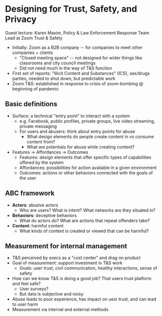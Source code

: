 # Designing for Trust, Safety, and Privacy

Guest lecture: Karen Maxim, Policy & Law Enforcement Response Team Lead at Zoom Trust & Safety

* Initially: Zoom as a B2B company -- for companies to meet other companies + clients
    - "Closed meeting space" -- not designed for wider things like classrooms and city council meetings
    - Did not need much in the way of T&S function
* First set of reports: "Illicit Content and Substances" (ICS), sex/drugs parties, needed to shut down, but predictable work
* Zoom T&S: established in response to crisis of zoom-bombing @ beginning of pandemic

## Basic definitions

* Surface: a technical "entry point" to interact with a system
    - e.g. Facebook, public profiles, private groups, live video streaming, private messaging
    - For users and abusers: think about entry points for abuse
        - What design elements do people create content in vs consume content from?
        - What are potentials for abuse while creating content?
* Features -> Affordances -> Outcomes
    - Features: design elements that offer specific types of capabilities offered by the system
    - Affordances: possibilities for action available in a given environment
    - Outcomes: actions or other behaviors connected with the goals of the user

## ABC framework

* **Actors**: abusive actors
    - Who are users? What is intent? What networks are they situated in?
* **Behaviors**: deceptive behaviors
    - What do actors do? What are actions that repeat offenders take?
* **Content**: harmful content
    - What kinds of content is created or viewed that can be harmful?

## Measurement for internal management

* T&S perceived by execs as a "cost center" and drag on product
* Goal of measurement: support investment in T&S work
    - Goals: user trust, civil communication, healthy interactions, sense of safety
* How can we know T&S is doing a good job? That users trust platform and feel safe?
    - User surveys?
    - But data is subjective and noisy
* Abuse leads to poor experience, has impact on uesr trust, and can lead to user harm
* Measurement via internal and external methods